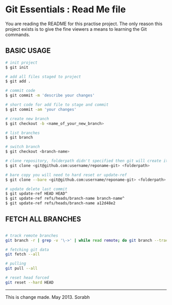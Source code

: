 # Git Essentials : Read Me file

You are reading the README for this practise project.
The only reason this project exists is to give the
fine viewers a means to learning the Git commands.

BASIC USAGE
-----------
```bash
# init project
$ git init

# add all files staged to project
$ git add .

# commit code
$ git commit -m 'describe your changes'

# short code for add file to stage and commit
$ git commit -am 'your changes'

# create new branch
$ git checkout -b <name_of_your_new_branch>

# list branches
$ git branch

# switch branch
$ git checkout <branch-name>

# clone repository, folderpath didn't specified then git will create it for you in current directory
$ git clone <git@github.com:username/reponame-git> <folderpath>

# bare copy you will need to hard reset or update-ref
$ git clone --bare <git@github.com:username/reponame-git> <folderpath>

# update delete last commit
$ git update-ref HEAD HEAD^
$ git update-ref refs/heads/branch-name branch-name^
$ git update-ref refs/heads/branch-name a12d48e2

```

FETCH ALL BRANCHES
------------------
```bash

# track remote branches
git branch -r | grep -v '\->' | while read remote; do git branch --track "${remote#origin/}" "$remote"; done

# fetching git data
git fetch --all

# pulling 
git pull --all

# reset head forced
git reset --hard HEAD

```

------------------------------------------

This is change made. May 2013. Sorabh
